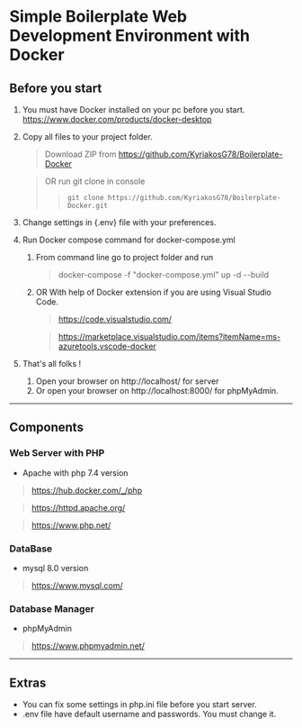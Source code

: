 # Simple Boilerplate Web Development Environment with Docker

## Before you start

1. You must have Docker installed on your pc before you start.
   https://www.docker.com/products/docker-desktop
1. Copy all files to your project folder.
    > Download ZIP from https://github.com/KyriakosG78/Boilerplate-Docker
                                             
    > OR run git clone in console
    >>`git clone https://github.com/KyriakosG78/Boilerplate-Docker.git`                                                                                                                                                            

1. Change settings in {.env} file with your preferences.
1. Run Docker compose command for docker-compose.yml
   1. From command line go to project folder and run
      >docker-compose -f "docker-compose.yml" up -d --build
   1. OR With help of Docker extension if you are using Visual Studio Code.
        > https://code.visualstudio.com/
        
        >https://marketplace.visualstudio.com/items?itemName=ms-azuretools.vscode-docker
1. That's all folks !
    1. Open your browser on http://localhost/ for server
    1. Or open your browser on http://localhost:8000/ for phpMyAdmin.
---
## Components

### Web Server with PHP

- Apache with php 7.4 version
>https://hub.docker.com/_/php

>https://httpd.apache.org/

>https://www.php.net/

### DataBase

- mysql 8.0 version 
>https://www.mysql.com/

### Database Manager

- phpMyAdmin 
>https://www.phpmyadmin.net/

---
## Extras

- You can fix some settings in php.ini file before you start server.
- .env file have default username and passwords. You must change  it.